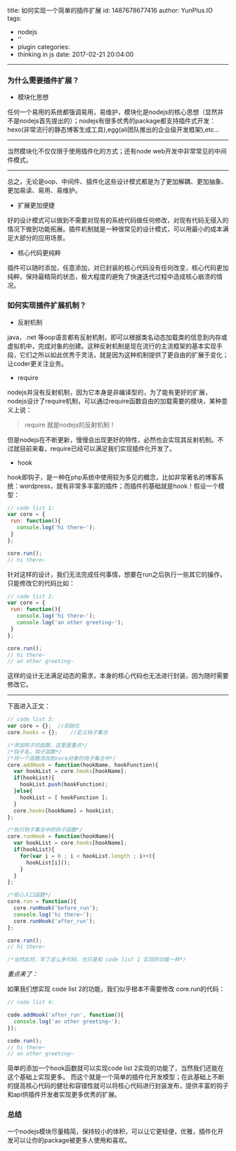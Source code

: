title: 如何实现一个简单的插件扩展
id: 1487678677416
author: YunPlus.IO
tags:
  - nodejs
  - ''
  - plugin
categories:
  - thinking in js
date: 2017-02-21 20:04:00
---
### 为什么需要插件扩展？

- 模块化思想

任何一个易用的系统都强调易用，易维护，模块化是nodejs的核心思想（显然并不是nodejs首先提出的）；nodejs有很多优秀的package都支持插件式开发：hexo(非常流行的静态博客生成工具),egg(ali团队推出的企业级开发框架),etc... 

---
当然模块化不仅仅限于使用插件化的方式；还有node web开发中非常常见的中间件模式。

---
总之，无论是oop、中间件、插件化这些设计模式都是为了更加解耦、更加抽象、更加易读、易用、易维护。


- 扩展更加便捷

好的设计模式可以做到不需要对现有的系统代码做任何修改，对现有代码无侵入的情况下做到功能拓展。插件机制就是一种很常见的设计模式，可以用最小的成本满足大部分的应用场景。

- 核心代码更纯粹

插件可以随时添加，任意添加，对已封装的核心代码没有任何改变，核心代码更加纯粹，保持最精简的状态，极大程度的避免了快速迭代过程中造成核心崩溃的情况。


### 如何实现插件扩展机制？
<!-- more -->
- 反射机制

java，.net 等oop语言都有反射机制，即可以根据类名动态加载类的信息到内存或虚拟机中，完成对象的创建。这种反射机制是现在流行的主流框架的基本实现手段，它们之所以如此优秀于灵活，就是因为这种机制提供了更自由的扩展于变化；让coder更关注业务。

- require

nodejs并没有反射机制，因为它本身是非编译型的，为了能有更好的扩展，nodejs设计了require机制，可以通过require函数自由的加载需要的模块，某种意义上说：
>require 就是nodejs的反射机制！

但是nodejs在不断更新，慢慢会出现更好的特性，必然也会实现其反射机制。不过就目前来看，require已经可以满足我们实现插件化开发了。

- hook

hook即钩子，是一种在php系统中使用较为多见的概念，比如非常著名的博客系统：wordpress，就有非常多丰富的插件；而插件的基础就是hook！假设一个模型：
```javascript
// code list 1:
var core = { 
 run: function(){
   console.log('hi there~');
 }
};

core.run();
// hi there~
```
针对这样的设计，我们无法完成任何事情，想要在run之后执行一些其它的操作，只能修改它的代码比如：
```javascript
// code list 2:
var core = { 
 run: function(){
   console.log('hi there~');
   console.log('an other greeting~');
 }
};

core.run();
// hi there~
// an other greeting~
```

这样的设计无法满足动态的需求，本身的核心代码也无法进行封装，因为随时需要修改它。

---
下面进入正文：

```javascript
// code list 3:
var core = {};	//初始化
core.hooks = {};	//定义钩子集合

/*添加钩子的函数，这里是重点*/
/*钩子名，钩子函数*/
/*将一个函数添加到core对象的钩子集合中*/
core.addHook = function(hookName, hookFunction){
  var hookList = core.hooks[hookName];
  if(hookList){
    hookList.push(hookFunction);
  }else{
    hookList = [ hookFunction ];
  }
  core.hooks[hookName] = hookList;
};

/*执行钩子集合中的钩子函数*/
core.runHook = function(hookName){
  var hookList = core.hooks[hookName];
  if(hookList){
    for(var i = 0 ; i < hookList.length ; i++){
      hookList[i]();
    }
  }
};

/*核心入口函数*/
core.run = function(){
  core.runHook('before_run');
  console.log('hi there~');
  core.runHook('after_run');
};

core.run();
// hi there~

/*当然此时，写了这么多代码，也只是和 code list 1 实现的功能一样*/
```

*重点来了：*

如果我们想实现 code list 2的功能，我们似乎根本不需要修改 core.run的代码：

```javascript
// code list 4:

code.addHook('after_run', function(){
  console.log('an other greeting~');
});

code.run();
// hi there~
// an other greeting~
```

简单的添加一个hook函数就可以实现code list 2实现的功能了，当然我们还能在这个基础上实现更多。
而这个就是一个简单的插件化开发模型；在此基础上不断的提高核心代码的健壮和容错性就可以将核心代码进行封装发布，提供丰富的钩子和api供插件开发者实现更多优秀的扩展。



### 总结

一个nodejs模块尽量精简，保持较小的体积，可以让它更轻便，优雅，插件化开发可以让你的package被更多人使用和喜欢。